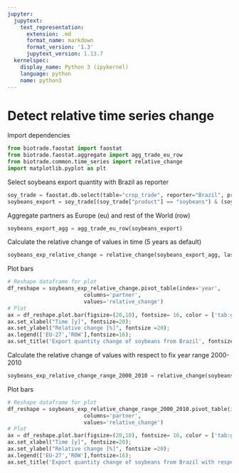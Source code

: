 ```yaml
---
jupyter:
  jupytext:
    text_representation:
      extension: .md
      format_name: markdown
      format_version: '1.3'
      jupytext_version: 1.13.7
  kernelspec:
    display_name: Python 3 (ipykernel)
    language: python
    name: python3
---
```


# Detect relative time series change


Import dependencies

```python
from biotrade.faostat import faostat
from biotrade.faostat.aggregate import agg_trade_eu_row
from biotrade.common.time_series import relative_change
import matplotlib.pyplot as plt
```

Select soybeans export quantity with Brazil as reporter

```python tags=[]
soy_trade = faostat.db.select(table="crop_trade", reporter="Brazil", product="soy")
soybeans_export = soy_trade[(soy_trade["product"] == "soybeans") & (soy_trade["element"] == "export_quantity")]
```

Aggregate partners as Europe (eu) and rest of the World (row)

```python
soybeans_export_agg = agg_trade_eu_row(soybeans_export)
```

Calculate the relative change of values in time (5 years as default)

```python
soybeans_exp_relative_change = relative_change(soybeans_export_agg, last_value=False)
```

Plot bars

```python
# Reshape dataframe for plot
df_reshape = soybeans_exp_relative_change.pivot_table(index='year', 
                        columns='partner', 
                        values='relative_change')
# Plot
ax = df_reshape.plot.bar(figsize=(20,10), fontsize= 16, color = ['tab:green','tab:orange'])
ax.set_xlabel("Time [y]", fontsize=20);
ax.set_ylabel("Relative change [%]", fontsize =20);
ax.legend(['EU-27','ROW'],fontsize=16);
ax.set_title('Export quantity change of soybeans from Brazil', fontsize = 20);
```

Calculate the relative change of values with respect to fix year range 2000-2010

```python
soybeans_exp_relative_change_range_2000_2010 = relative_change(soybeans_export_agg, last_value=False, year_range = [2000, 2010])
```

Plot bars

```python
# Reshape dataframe for plot
df_reshape = soybeans_exp_relative_change_range_2000_2010.pivot_table(index='year', 
                        columns='partner', 
                        values='relative_change')
# Plot
ax = df_reshape.plot.bar(figsize=(20,10), fontsize= 16, color = ['tab:green','tab:orange'])
ax.set_xlabel("Time [y]", fontsize=20);
ax.set_ylabel("Relative change [%]", fontsize =20);
ax.legend(['EU-27','ROW'],fontsize=16);
ax.set_title('Export quantity change of soybeans from Brazil with respect to average 2000-2010', fontsize = 20);
```
